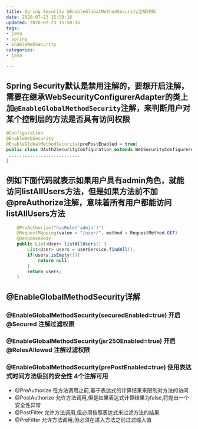 ```yaml
---
title: Spring Security @EnableGlobalMethodSecurity注解详解
date: 2020-07-23 15:50:16
updated: 2020-07-23 15:50:16
tags: 
- java
- spring
- EnableWebSecurity
categories: 
- java

---
```

## Spring Security默认是禁用注解的，要想开启注解，需要在继承WebSecurityConfigurerAdapter的类上加`@EnableGlobalMethodSecurity`注解，来判断用户对某个控制层的方法是否具有访问权限
```java
@Configuration
@EnableWebSecurity
@EnableGlobalMethodSecurity(prePostEnabled = true)
public class OAuth2SecurityConfiguration extends WebSecurityConfigurerAdapter {
 ...........................
}
```
## 例如下面代码就表示如果用户具有admin角色，就能访问listAllUsers方法，但是如果方法前不加@preAuthorize注解，意味着所有用户都能访问listAllUsers方法


<!--more-->


```java
    @PreAuthorize("hasRole('admin')")
    @RequestMapping(value = "/user/", method = RequestMethod.GET)
    @ResponseBody
    public List<User> listAllUsers() {
        List<User> users = userService.findAll();
        if(users.isEmpty()){
            return null;
        }
        return users;
    }
```  
## @EnableGlobalMethodSecurity详解

### @EnableGlobalMethodSecurity(securedEnabled=true) 开启@Secured 注解过滤权限

### @EnableGlobalMethodSecurity(jsr250Enabled=true) 开启@RolesAllowed 注解过滤权限 

### @EnableGlobalMethodSecurity(prePostEnabled=true) 使用表达式时间方法级别的安全性 4个注解可用

- @PreAuthorize 在方法调用之前,基于表达式的计算结果来限制对方法的访问
- @PostAuthorize 允许方法调用,但是如果表达式计算结果为false,将抛出一个安全性异常
- @PostFilter 允许方法调用,但必须按照表达式来过滤方法的结果
- @PreFilter 允许方法调用,但必须在进入方法之前过滤输入值